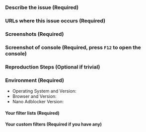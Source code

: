 <!--
More information you provide faster will your issue be resolved!

For missed ads, popup, and hard (allow ads or leave type) anti-adblock, please open issue in uAssets instead:
https://github.com/uBlockOrigin/uAssets
uBlock Origin version that Nano Adblocker uses can be found in About section of Nano Dashboard.

For suggestions and bugs, please open issue in NanoCore instead:
https://github.com/NanoAdblocker/NanoCore/issues
-->
### Describe the issue (Required)


### URLs where this issue occurs (Required)


### Screenshots (Required)


### Screenshot of console (Required, press `F12` to open the console)


### Reproduction Steps (Optional if trivial)
<!--
I cannot read your mind, write down what is in your head!
-->


### Environment (Required)

- Operating System and Version: 
- Browser and Version: 
- Nano Adblocker Version: 

#### Your filter lists (Required)
<!--
List filters you have enabled or disabled from the default settings.
-->


#### Your custom filters (Required if you have any)

